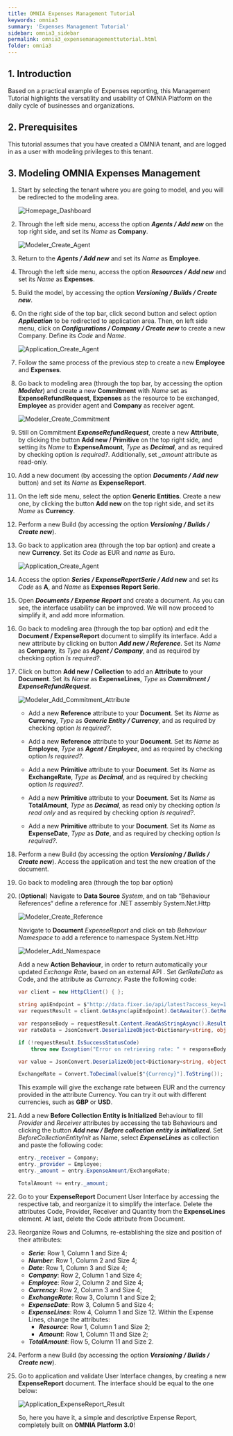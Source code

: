 ```yaml
---
title: OMNIA Expenses Management Tutorial
keywords: omnia3
summary: 'Expenses Management Tutorial'
sidebar: omnia3_sidebar
permalink: omnia3_expensemanagementtutorial.html
folder: omnia3
---
```


## 1. Introduction

Based on a practical example of Expenses reporting, this Management Tutorial highlights the versatility and usability of OMNIA Platform on the daily cycle of businesses and organizations.

## 2. Prerequisites

This tutorial assumes that you have created a OMNIA tenant, and are logged in as a user with modeling privileges to this tenant.

## 3. Modeling OMNIA Expenses Management

1.  Start by selecting the tenant where you are going to model, and you will be redirected to the modeling area.

    ![Homepage_Dashboard](/images/tutorials/beginner/Modeler-Homepage.PNG)

2.  Through the left side menu, access the option **_Agents / Add new_** on the top right side, and set its _Name_ as **Company**.

    ![Modeler_Create_Agent](/images/tutorials/expensemanagement/Modeler-Add-Agent.PNG)

3.  Return to the **_Agents / Add new_** and set its _Name_ as **Employee**.

4.  Through the left side menu, access the option **_Resources / Add new_** and set its _Name_ as **Expenses**.

5.  Build the model, by accessing the option **_Versioning / Builds / Create new_**.

6.  On the right side of the top bar, click second button and select option **_Application_** to be redirected to application area. Then, on left side menu, click on **_Configurations / Company / Create new_** to create a new Company. Define its _Code_ and _Name_.

    ![Application_Create_Agent](/images/tutorials/expensemanagement/Application-Add-Agent.PNG)

7.  Follow the same process of the previous step to create a new **Employee** and **Expenses**.

8.  Go back to modeling area (through the top bar, by accessing the option **_Modeler_**) and create a new **Commitment** with _Name_ set as **ExpenseRefundRequest**, **Expenses** as the resource to be exchanged, **Employee** as provider agent and **Company** as receiver agent.

    ![Modeler_Create_Commitment](/images/tutorials/expensemanagement/Modeler-Add-Commitment.PNG)

9.  Still on Commitment **_ExpenseRefundRequest_**, create a new **Attribute**, by clicking the button **Add new / Primitive** on the top right side, and setting its _Name_ to **ExpenseAmount**, _Type_ as **_Decimal_**, and as required by checking option _Is required?_. Additionally, set _\_amount_ attribute as read-only.

10. Add a new document (by accessing the option **_Documents / Add new_** button) and set its _Name_ as **ExpenseReport**.

11. On the left side menu, select the option **Generic Entities**. Create a new one, by clicking the button **Add new** on the top right side, and set its _Name_ as **Currency**.

12. Perform a new Build (by accessing the option **_Versioning / Builds / Create new_**).

13. Go back to application area (through the top bar option) and create a new **Currency**. Set its _Code_ as EUR and _name_ as Euro.

    ![Application_Create_Agent](/images/tutorials/expensemanagement/Application-Create-Currency.PNG)

14. Access the option **_Series / ExpenseReportSerie / Add new_** and set its _Code_ as **A**, and _Name_ as **Expenses Report Serie**.

15. Open **_Documents / Expense Report_** and create a document. As you can see, the interface usability can be improved. We will now proceed to simplify it, and add more information.

16. Go back to modeling area (through the top bar option) and edit the **Document / ExpenseReport** document to simplify its interface. Add a new attribute by clicking on button **_Add new / Reference_**. Set its _Name_ as **Company**, its _Type_ as **_Agent / Company_**, and as required by checking option _Is required?_.

17. Click on button **Add new / Collection** to add an **Attribute** to your **Document**. Set its _Name_ as **ExpenseLines**, _Type_ as **_Commitment / ExpenseRefundRequest_**.

    ![Modeler_Add_Commitment_Attribute](/images/tutorials/expensemanagement/Modeler-Add-ExpenseReport-ExpenseRefundRequest.PNG)

    - Add a new **Reference** attribute to your **Document**. Set its _Name_ as **Currency**, _Type_ as **_Generic Entity / Currency_**, and as required by checking option _Is required?_.

    - Add a new **Reference** attribute to your **Document**. Set its _Name_ as **Employee**, _Type_ as **_Agent / Employee_**, and as required by checking option _Is required?_.

    - Add a new **Primitive** attribute to your **Document**. Set its _Name_ as **ExchangeRate**, _Type_ as **_Decimal_**, and as required by checking option _Is required?_.

    - Add a new **Primitive** attribute to your **Document**. Set its _Name_ as **TotalAmount**, _Type_ as **_Decimal_**, as read only by checking option _Is read only_ and as required by checking option _Is required?_.

    - Add a new **Primitive** attribute to your **Document**. Set its _Name_ as **ExpenseDate**, _Type_ as **_Date_**, and as required by checking option _Is required?_.

18. Perform a new Build (by accessing the option **_Versioning / Builds / Create new_**). Access the application and test the new creation of the document.

19. Go back to modeling area (through the top bar option)

20. (**Optional**) Navigate to **Data Source** _System_, and on tab “Behaviour References“ define a reference for .NET assembly System.Net.Http

    ![Modeler_Create_Reference](/images/tutorials/expensemanagement/Modeler-Add-Behaviour-Dependency.PNG)

    Navigate to **Document** _ExpenseReport_ and click on tab _Behaviour Namespace_ to add a reference to namespace System.Net.Http

    ![Modeler_Add_Namespace](/images/tutorials/expensemanagement/Modeler-ExpenseReport-Add-Namespace.PNG)

    Add a new **Action Behaviour**, in order to return automatically your updated _Exchange Rate_, based on an external API . Set _GetRateData_ as Code, and the attribute as _Currency_. Paste the following code:

    ```C#
    var client = new HttpClient() { };

    string apiEndpoint = $"http://data.fixer.io/api/latest?access_key=13854a5cc70cff0901740c1a7ac3c5b3&symbols={Currency}";
    var requestResult = client.GetAsync(apiEndpoint).GetAwaiter().GetResult();

    var responseBody = requestResult.Content.ReadAsStringAsync().Result;
    var rateData = JsonConvert.DeserializeObject<Dictionary<string, object>>(responseBody);

    if (!requestResult.IsSuccessStatusCode)
        throw new Exception("Error on retrieving rate: " + responseBody);

    var value = JsonConvert.DeserializeObject<Dictionary<string, object>>(rateData["rates"].ToString());

    ExchangeRate = Convert.ToDecimal(value[$"{Currency}"].ToString());
    ```

    This example will give the exchange rate between EUR and the currency provided in the attribute Currency. You can try it out with different currencies, such as **GBP** or **USD**.

21. Add a new **Before Collection Entity is Initialized** Behaviour to fill _Provider_ and _Receiver_ attributes by accessing the tab Behaviours and clicking the button **_Add new / Before collection entity is initialized_**. Set _BeforeCollectionEntityInit_ as Name, select **_ExpenseLines_** as collection and paste the following code:

    ```C#
    entry._receiver = Company;
    entry._provider = Employee;
    entry._amount = entry.ExpenseAmount/ExchangeRate;

    TotalAmount += entry._amount;

    ```

22. Go to your **ExpenseReport** Document User Interface by accessing the respective tab, and reorganize it to simplify the interface. Delete the attributes Code, Provider, Receiver and Quantity from the **ExpenseLines** element. At last, delete the Code attribute from Document.

23. Reorganize Rows and Columns, re-establishing the size and position of their attributes:

    - **_Serie_**: Row 1, Column 1 and Size 4;
    - **_Number_**: Row 1, Column 2 and Size 4;
    - **_Date_**: Row 1, Column 3 and Size 4;
    - **_Company_**: Row 2, Column 1 and Size 4;
    - **_Employee_**: Row 2, Column 2 and Size 4;
    - **_Currency_**: Row 2, Column 3 and Size 4;
    - **_ExchangeRate_**: Row 3, Column 1 and Size 2;
    - **_ExpenseDate_**: Row 3, Column 5 and Size 4;
    - **_ExpenseLines_**: Row 4, Column 1 and Size 12. Within the Expense Lines, change the attributes:
      - **_Resource_**: Row 1, Column 1 and Size 2;
      - **_Amount_**: Row 1, Column 11 and Size 2;
    - **_TotalAmount_**: Row 5, Column 11 and Size 2.

24. Perform a new Build (by accessing the option **_Versioning / Builds / Create new_**).

25. Go to application and validate User Interface changes, by creating a new **ExpenseReport** document. The interface should be equal to the one below:

    ![Application_ExpenseReport_Result](/images/tutorials/expensemanagement/Application-ExpenseReport-Result.PNG)

    So, here you have it, a simple and descriptive Expense Report, completely built on **OMNIA Platform 3.0**!
